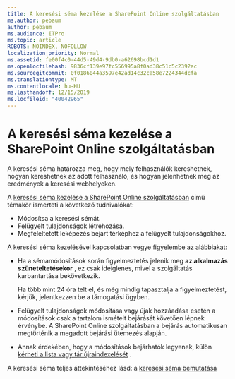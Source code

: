 ```yaml
---
title: A keresési séma kezelése a SharePoint Online szolgáltatásban
ms.author: pebaum
author: pebaum
ms.audience: ITPro
ms.topic: article
ROBOTS: NOINDEX, NOFOLLOW
localization_priority: Normal
ms.assetid: fe00f4c0-44d5-49d4-9db0-a62698bcd1d1
ms.openlocfilehash: 9836cf139e97fc556995a8f0ad38c51c5c2392ac
ms.sourcegitcommit: 0f0186044a3597e42ad14c32ca58e7224344dcfa
ms.translationtype: MT
ms.contentlocale: hu-HU
ms.lasthandoff: 12/15/2019
ms.locfileid: "40042965"
---
```

# <a name="manage-search-schema-in-sharepoint-online"></a>A keresési séma kezelése a SharePoint Online szolgáltatásban

A keresési séma határozza meg, hogy mely felhasználók kereshetnek, hogyan kereshetnek az adott felhasználó, és hogyan jelenhetnek meg az eredmények a keresési webhelyeken. 

A [keresési séma kezelése a SharePoint Online szolgáltatásban](https://docs.microsoft.com/sharepoint/manage-search-schema) című témakör ismerteti a következő tudnivalókat: 
- Módosítsa a keresési sémát.
- Felügyelt tulajdonságok létrehozása.
- Megfeleltetett leképezés bejárt térképhez a felügyelt tulajdonságokhoz.

A keresési séma kezelésével kapcsolatban vegye figyelembe az alábbiakat:

- Ha a sémamódosítások során figyelmeztetés jelenik meg **az alkalmazás szüneteltetésekor** , ez csak ideiglenes, mivel a szolgáltatás karbantartása bekövetkezik. 

    Ha több mint 24 óra telt el, és még mindig tapasztalja a figyelmeztetést, kérjük, jelentkezzen be a támogatási ügyben.
- Felügyelt tulajdonságok módosítása vagy újak hozzáadása esetén a módosítások csak a tartalom ismételt bejárását követően lépnek érvénybe. A SharePoint Online szolgáltatásban a bejárás automatikusan megtörténik a megadott bejárási ütemezés alapján.
- Annak érdekében, hogy a módosítások bejárhatók legyenek, külön [kérheti a lista vagy tár újraindexelését](https://docs.microsoft.com/sharepoint/manage-search-schema#request-re-indexing-of-a-document-library-or-list) . 

A keresési séma teljes áttekintéséhez lásd: a [keresési séma bemutatása](https://blogs.technet.microsoft.com/tothesharepoint/2012/11/25/introducing-search-schema-for-sharepoint-2013/) 



